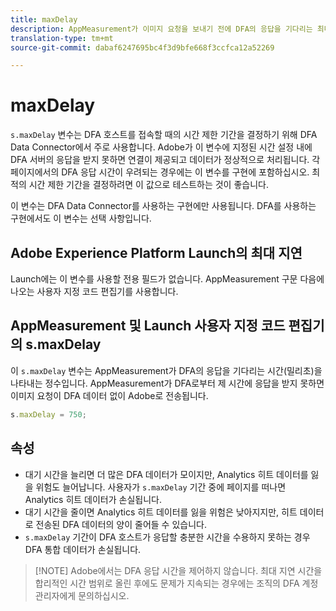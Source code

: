 ```yaml
---
title: maxDelay
description: AppMeasurement가 이미지 요청을 보내기 전에 DFA의 응답을 기다리는 최대 시간을 결정합니다.
translation-type: tm+mt
source-git-commit: dabaf6247695bc4f3d9bfe668f3ccfca12a52269

---
```



# maxDelay

`s.maxDelay` 변수는 DFA 호스트를 접속할 때의 시간 제한 기간을 결정하기 위해 DFA Data Connector에서 주로 사용합니다. Adobe가 이 변수에 지정된 시간 설정 내에 DFA 서버의 응답을 받지 못하면 연결이 제공되고 데이터가 정상적으로 처리됩니다. 각 페이지에서의 DFA 응답 시간이 우려되는 경우에는 이 변수를 구현에 포함하십시오. 최적의 시간 제한 기간을 결정하려면 이 값으로 테스트하는 것이 좋습니다.

이 변수는 DFA Data Connector를 사용하는 구현에만 사용됩니다. DFA를 사용하는 구현에서도 이 변수는 선택 사항입니다.

## Adobe Experience Platform Launch의 최대 지연

Launch에는 이 변수를 사용할 전용 필드가 없습니다. AppMeasurement 구문 다음에 나오는 사용자 지정 코드 편집기를 사용합니다.

## AppMeasurement 및 Launch 사용자 지정 코드 편집기의 s.maxDelay

이 `s.maxDelay` 변수는 AppMeasurement가 DFA의 응답을 기다리는 시간(밀리초)을 나타내는 정수입니다. AppMeasurement가 DFA로부터 제 시간에 응답을 받지 못하면 이미지 요청이 DFA 데이터 없이 Adobe로 전송됩니다.

```js
s.maxDelay = 750;
```

## 속성

* 대기 시간을 늘리면 더 많은 DFA 데이터가 모이지만, Analytics 히트 데이터를 잃을 위험도 늘어납니다. 사용자가 `s.maxDelay` 기간 중에 페이지를 떠나면 Analytics 히트 데이터가 손실됩니다.
* 대기 시간을 줄이면 Analytics 히트 데이터를 잃을 위험은 낮아지지만, 히트 데이터로 전송된 DFA 데이터의 양이 줄어들 수 있습니다.
* `s.maxDelay` 기간이 DFA 호스트가 응답할 충분한 시간을 수용하지 못하는 경우 DFA 통합 데이터가 손실됩니다.

>[!NOTE] Adobe에서는 DFA 응답 시간을 제어하지 않습니다. 최대 지연 시간을 합리적인 시간 범위로 올린 후에도 문제가 지속되는 경우에는 조직의 DFA 계정 관리자에게 문의하십시오.
